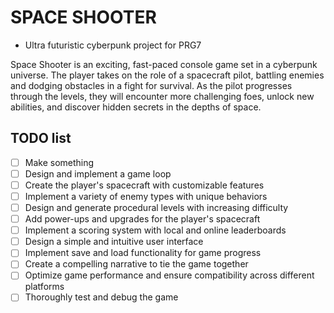 # SPACE SHOOTER 
- Ultra futuristic cyberpunk project for PRG7

Space Shooter is an exciting, fast-paced console game set in a cyberpunk universe. The player takes on the role of a spacecraft pilot, battling enemies and dodging obstacles in a fight for survival. As the pilot progresses through the levels, they will encounter more challenging foes, unlock new abilities, and discover hidden secrets in the depths of space.

## TODO list
- [ ] Make something
- [ ] Design and implement a game loop
- [ ] Create the player's spacecraft with customizable features
- [ ] Implement a variety of enemy types with unique behaviors
- [ ] Design and generate procedural levels with increasing difficulty
- [ ] Add power-ups and upgrades for the player's spacecraft
- [ ] Implement a scoring system with local and online leaderboards
- [ ] Design a simple and intuitive user interface
- [ ] Implement save and load functionality for game progress
- [ ] Create a compelling narrative to tie the game together
- [ ] Optimize game performance and ensure compatibility across different platforms
- [ ] Thoroughly test and debug the game
